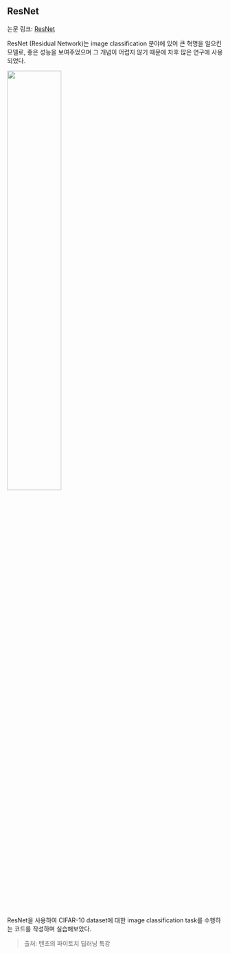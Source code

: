 ## ResNet

논문 링크: [ResNet](https://arxiv.org/pdf/1512.03385.pdf)

ResNet (Residual Network)는 image classification 분야에 있어 큰 혁명을 일으킨 모델로, 좋은 성능을 보여주었으며 그 개념이 어렵지 않기 때문에 차후 많은 연구에 사용되었다.

<img src="https://github.com/mathdoyun/ResNet/assets/135238974/a0c74de6-0c55-4db9-8088-aaf46c39d390" height="50%" width="50%"/>

ResNet을 사용하여 CIFAR-10 dataset에 대한 image classification task를 수행하는 코드를 작성하며 실습해보았다.

> 출처: 텐초의 파이토치 딥러닝 특강
